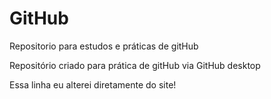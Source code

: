 # GitHub
 Repositorio para estudos e práticas de gitHub

Repositório criado para prática de gitHub via GitHub desktop

Essa linha eu alterei diretamente do site!
